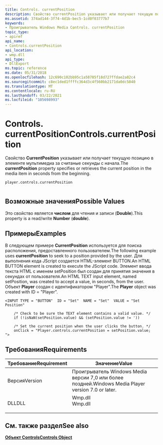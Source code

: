 ```yaml
---
title: Controls. currentPosition
description: Свойство currentPosition указывает или получает текущую позицию в элементе мультимедиа за считаные секунды с начала.
ms.assetid: 374ad144-3f74-4d1b-bec5-1cd0f03777b7
keywords:
- Проигрыватель Windows Media Controls. currentPosition
topic_type:
- apiref
api_name:
- Controls.currentPosition
api_location:
- wmp.dll
api_type:
- DllExport
ms.topic: reference
ms.date: 05/31/2018
ms.openlocfilehash: 12c690c102bb95c1a58785f18d727ffdae2a82c4
ms.sourcegitcommit: c8ec1ded1ffffc364d3c4f560bb2171da0dc5040
ms.translationtype: MT
ms.contentlocale: ru-RU
ms.lasthandoff: 03/22/2021
ms.locfileid: "105698993"
---
```

# <a name="controlscurrentposition"></a><span data-ttu-id="5f501-104">Controls. currentPosition</span><span class="sxs-lookup"><span data-stu-id="5f501-104">Controls.currentPosition</span></span>

<span data-ttu-id="5f501-105">Свойство **CurrentPosition** указывает или получает текущую позицию в элементе мультимедиа за считаные секунды с начала.</span><span class="sxs-lookup"><span data-stu-id="5f501-105">The **currentPosition** property specifies or retrieves the current position in the media item in seconds from the beginning.</span></span>

``` syntax
player.controls.currentPosition
      
```

## <a name="possible-values"></a><span data-ttu-id="5f501-106">Возможные значения</span><span class="sxs-lookup"><span data-stu-id="5f501-106">Possible Values</span></span>

<span data-ttu-id="5f501-107">Это свойство является **числом** для чтения и записи (**Double**).</span><span class="sxs-lookup"><span data-stu-id="5f501-107">This property is a read/write **Number** (**double**).</span></span>

## <a name="examples"></a><span data-ttu-id="5f501-108">Примеры</span><span class="sxs-lookup"><span data-stu-id="5f501-108">Examples</span></span>

<span data-ttu-id="5f501-109">В следующем примере **CurrentPosition** используется для поиска расположения, предоставленного пользователем.</span><span class="sxs-lookup"><span data-stu-id="5f501-109">The following example uses **currentPosition** to seek to a position provided by the user.</span></span> <span data-ttu-id="5f501-110">Для выполнения кода JScript создается HTML-элемент BUTTON.</span><span class="sxs-lookup"><span data-stu-id="5f501-110">An HTML BUTTON element is created to execute the JScript code.</span></span> <span data-ttu-id="5f501-111">Элемент ввода текста HTML с именем setPosition был создан для принятия значения в секундах от пользователя.</span><span class="sxs-lookup"><span data-stu-id="5f501-111">An HTML TEXT input element, named setPosition, was created to accept a value, in seconds, from the user.</span></span> <span data-ttu-id="5f501-112">Объект **Player** создан с идентификатором "Player".</span><span class="sxs-lookup"><span data-stu-id="5f501-112">The **Player** object was created with ID = "Player".</span></span>


```JScript
<INPUT TYPE = "BUTTON"  ID = "Set"  NAME = "Set"  VALUE = "Set Position"

    /* Check to be sure the TEXT element contains a valid value. */
    if (!isNaN(setPosition.value) && (setPosition.value != '))

    /* Set the current position when the user clicks the button. */
    onClick = "Player.controls.currentPosition = setPosition.value;
">
```



## <a name="requirements"></a><span data-ttu-id="5f501-113">Требования</span><span class="sxs-lookup"><span data-stu-id="5f501-113">Requirements</span></span>



| <span data-ttu-id="5f501-114">Требование</span><span class="sxs-lookup"><span data-stu-id="5f501-114">Requirement</span></span> | <span data-ttu-id="5f501-115">Значение</span><span class="sxs-lookup"><span data-stu-id="5f501-115">Value</span></span> |
|--------------------|------------------------------------------------------------------------------------|
| <span data-ttu-id="5f501-116">Версия</span><span class="sxs-lookup"><span data-stu-id="5f501-116">Version</span></span><br/> | <span data-ttu-id="5f501-117">Проигрыватель Windows Media версии 7,0 или более поздней.</span><span class="sxs-lookup"><span data-stu-id="5f501-117">Windows Media Player version 7.0 or later.</span></span><br/>                              |
| <span data-ttu-id="5f501-118">DLL</span><span class="sxs-lookup"><span data-stu-id="5f501-118">DLL</span></span><br/>     | <dl> <span data-ttu-id="5f501-119"><dt>Wmp.dll</dt></span><span class="sxs-lookup"><span data-stu-id="5f501-119"><dt>Wmp.dll</dt></span></span> </dl> |



## <a name="see-also"></a><span data-ttu-id="5f501-120">См. также раздел</span><span class="sxs-lookup"><span data-stu-id="5f501-120">See also</span></span>

<dl> <dt>

[<span data-ttu-id="5f501-121">**Объект Controls**</span><span class="sxs-lookup"><span data-stu-id="5f501-121">**Controls Object**</span></span>](controls-object.md)
</dt> </dl>

 

 





